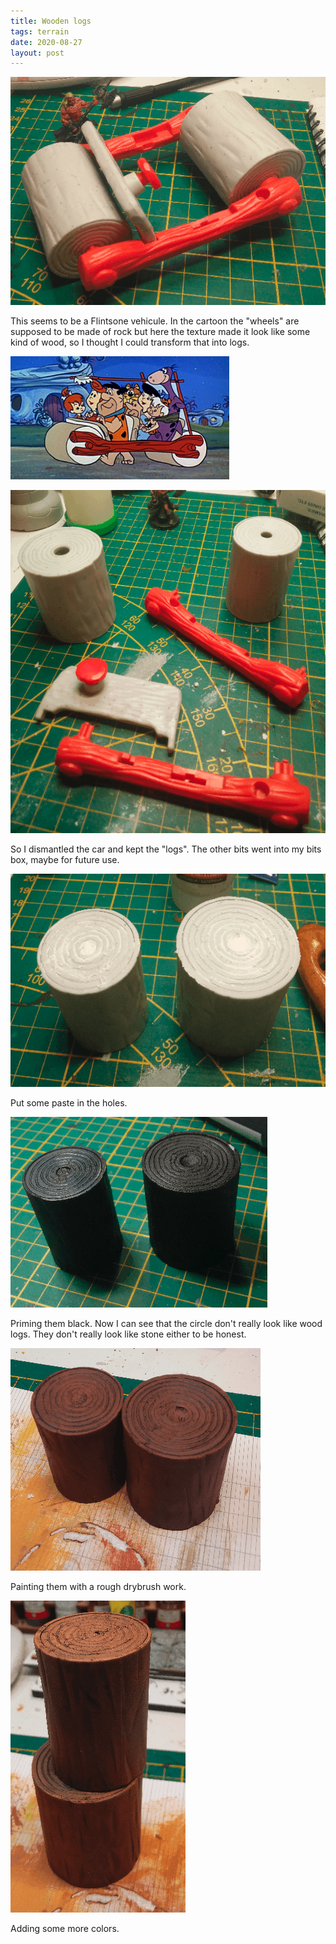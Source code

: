 ```yaml
---
title: Wooden logs
tags: terrain
date: 2020-08-27
layout: post
---
```


![image-20200723145822898](image-20200723145822898.png)

This seems to be a Flintsone vehicule. In the cartoon the "wheels" are supposed to be made of rock but here the texture made it look like some kind of wood, so I thought I could transform that into logs.

![Original car](flintstonescar.jpg)

![image-20200723150339176](image-20200723150339176.png)

So I dismantled the car and kept the "logs". The other bits went into my bits box, maybe for future use.

![image-20200723150409001](image-20200723150409001.png)

Put some paste in the holes.

![image-20200730004825074](image-20200730004825074.png)

Priming them black. Now I can see that the circle don't really look like wood logs. They don't really look like stone either to be honest.

![image-20200730020557206](image-20200730020557206.png)

Painting them with a rough drybrush work.

![image-20200730020614902](image-20200730020614902.png)

Adding some more colors.